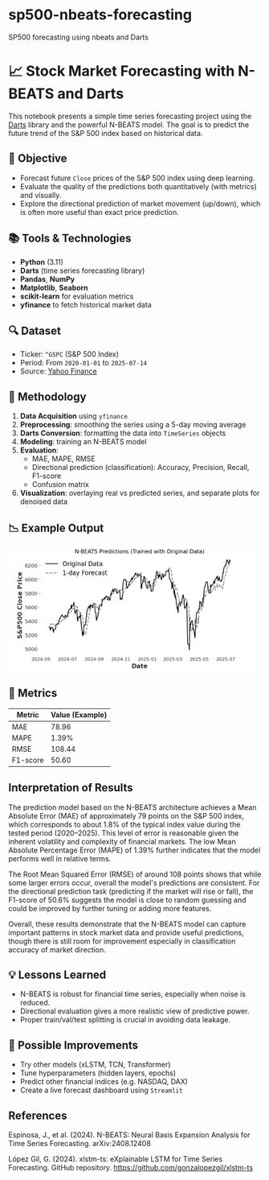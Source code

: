 # sp500-nbeats-forecasting
SP500 forecasting using nbeats and Darts

# 📈 Stock Market Forecasting with N-BEATS and Darts

This notebook presents a simple time series forecasting project using the [Darts](https://github.com/unit8co/darts) library and the powerful N-BEATS model. The goal is to predict the future trend of the S&P 500 index based on historical data.

## 🧠 Objective

- Forecast future `Close` prices of the S&P 500 index using deep learning.
- Evaluate the quality of the predictions both quantitatively (with metrics) and visually.
- Explore the directional prediction of market movement (up/down), which is often more useful than exact price prediction.

## 📚 Tools & Technologies

- **Python** (3.11)
- **Darts** (time series forecasting library)
- **Pandas**, **NumPy**
- **Matplotlib**, **Seaborn**
- **scikit-learn** for evaluation metrics
- **yfinance** to fetch historical market data

## 🔍 Dataset

- Ticker: `^GSPC` (S&P 500 Index)
- Period: From `2020-01-01` to `2025-07-14`
- Source: [Yahoo Finance](https://finance.yahoo.com/)


## 🔧 Methodology

1. **Data Acquisition** using `yfinance`
2. **Preprocessing**: smoothing the series using a 5-day moving average
3. **Darts Conversion**: formatting the data into `TimeSeries` objects
4. **Modeling**: training an N-BEATS model
5. **Evaluation**:
   - MAE, MAPE, RMSE
   - Directional prediction (classification): Accuracy, Precision, Recall, F1-score
   - Confusion matrix
6. **Visualization**: overlaying real vs predicted series, and separate plots for denoised data

## 📉 Example Output

![Forecast vs Actual](graphe/Fig.PNG)

## 🧪 Metrics

| Metric            | Value (Example) |
|-------------------|-----------------|
| MAE               | 78.96           |
| MAPE              | 1.39%           |
| RMSE              | 108.44                    |
| F1-score          | 50.60            |

## Interpretation of Results
The prediction model based on the N-BEATS architecture achieves a Mean Absolute Error (MAE) of approximately 79 points on the S&P 500 index, which corresponds to about 1.8% of the typical index value during the tested period (2020–2025). This level of error is reasonable given the inherent volatility and complexity of financial markets. The low Mean Absolute Percentage Error (MAPE) of 1.39% further indicates that the model performs well in relative terms.

The Root Mean Squared Error (RMSE) of around 108 points shows that while some larger errors occur, overall the model's predictions are consistent. For the directional prediction task (predicting if the market will rise or fall), the F1-score of 50.6% suggests the model is close to random guessing and could be improved by further tuning or adding more features.

Overall, these results demonstrate that the N-BEATS model can capture important patterns in stock market data and provide useful predictions, though there is still room for improvement especially in classification accuracy of market direction.

## 💡 Lessons Learned

- N-BEATS is robust for financial time series, especially when noise is reduced.
- Directional evaluation gives a more realistic view of predictive power.
- Proper train/val/test splitting is crucial in avoiding data leakage.

## 🚀 Possible Improvements

- Try other models (xLSTM, TCN, Transformer)
- Tune hyperparameters (hidden layers, epochs)
- Predict other financial indices (e.g. NASDAQ, DAX)
- Create a live forecast dashboard using `Streamlit`

## References
Espinosa, J., et al. (2024). N-BEATS: Neural Basis Expansion Analysis for Time Series Forecasting. arXiv:2408.12408

López Gil, G. (2024). xlstm-ts: eXplainable LSTM for Time Series Forecasting. GitHub repository. https://github.com/gonzalopezgil/xlstm-ts


